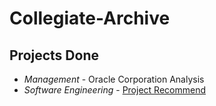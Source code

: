 # Collegiate-Archive

## Projects Done

- _Management_ - Oracle Corporation Analysis
- _Software Engineering_ - [Project
Recommend](https://github.com/ProjectRecommend "Project Repository")
